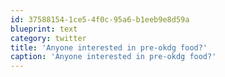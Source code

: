 ```yaml
---
id: 37588154-1ce5-4f0c-95a6-b1eeb9e8d59a
blueprint: text
category: twitter
title: 'Anyone interested in pre-okdg food?'
caption: 'Anyone interested in pre-okdg food?'
---
```

